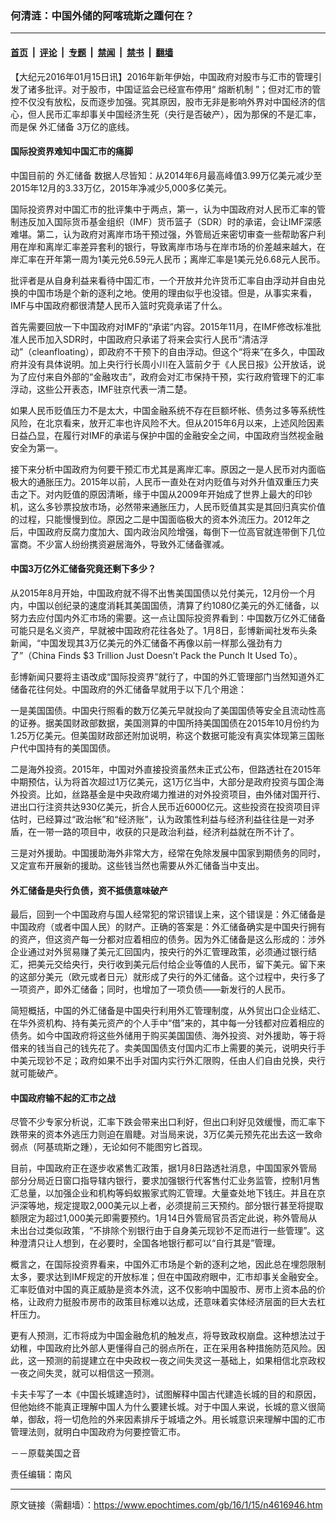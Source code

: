 ### 何清涟：中国外储的阿喀琉斯之踵何在？

---

#### [首页](../../../..?n4616946) &nbsp;|&nbsp; [评论](../../../../../epoch-comment?n4616946) &nbsp;|&nbsp; [专题](../../../../../epoch-special?n4616946) &nbsp;|&nbsp; [禁闻](../../../../../epoch-news?n4616946) &nbsp;|&nbsp; [禁书](../../../../../books?n4616946) &nbsp;|&nbsp; [翻墙](https://github.com/gfw-breaker/nogfw/blob/master/README.md?n4616946)


<div class="post_content" id="artbody" itemprop="articleBody">
 <!-- article content begin -->
 <p>
  【大纪元2016年01月15日讯】2016年新年伊始，中国政府对股市与汇市的管理引发了诸多批评。对于股市，中国证监会已经宣布停用“
  <ok href="https://www.epochtimes.com/gb/tag/%E7%86%94%E6%96%AD%E6%9C%BA%E5%88%B6.html">
   熔断机制
  </ok>
  ”；但对汇市的管控不仅没有放松，反而逐步加强。究其原因，股市无非是影响外界对中国经济的信心，但人民币汇率却事关中国经济生死（央行是否破产），因为那保的不是汇率，而是保
  <ok href="https://www.epochtimes.com/gb/tag/%E5%A4%96%E6%B1%87%E5%82%A8%E5%A4%87.html">
   外汇储备
  </ok>
  3万亿的底线。
 </p>
 <p>
  <h4>
   国际投资界难知中国汇市的痛脚
  </h4>
  <p>
   中国目前的
   <ok href="https://www.epochtimes.com/gb/tag/%E5%A4%96%E6%B1%87%E5%82%A8%E5%A4%87.html">
    外汇储备
   </ok>
   数据人尽皆知：从2014年6月最高峰值3.99万亿美元减少至2015年12月的3.33万亿，2015年净减少5,000多亿美元。
  </p>
  <p>
   国际投资界对中国汇市的批评集中于两点，第一，认为中国政府对人民币汇率的管制违反加入国际货币基金组织（IMF）货币篮子（SDR）时的承诺，会让IMF深感难堪。第二，认为政府对离岸市场干预过强，外管局近来密切审查一些帮助客户利用在岸和离岸汇率差异套利的银行，导致离岸市场与在岸市场的价差越来越大，在岸汇率在开年第一周为1美元兑6.59元人民币；离岸汇率是1美元兑6.68元人民币。
  </p>
  <p>
   批评者是从自身利益来看待中国汇市，一个开放并允许货币汇率自由浮动并自由兑换的中国市场是个新的逐利之地。使用的理由似乎也没错。但是，从事实来看，IMF与中国政府都很清楚人民币入篮时究竟承诺了什么。
  </p>
  <p>
   首先需要回放一下中国政府对IMF的“承诺”内容。2015年11月，在IMF修改标准批准人民币加入SDR时，中国政府只承诺了将来会实行人民币“清洁浮动”（cleanfloating），即政府不干预下的自由浮动。但这个“将来”在多久，中国政府并没有具体说明。加上央行行长周小川在入篮前夕于《人民日报》公开放话，说为了应付来自外部的“金融攻击”，政府会对汇市保持干预，实行政府管理下的汇率浮动，这些公开表态，IMF驻京代表一清二楚。
  </p>
  <p>
   如果人民币贬值压力不是太大，中国金融系统不存在巨额坏帐、债务过多等系统性风险，在北京看来，放开汇率也许风险不大。但从2015年6月以来，上述风险因素日益凸显，在履行对IMF的承诺与保护中国的金融安全之间，中国政府当然视金融安全为第一。
  </p>
  <p>
   接下来分析中国政府为何要干预汇市尤其是离岸汇率。原因之一是人民币对内面临极大的通胀压力。2015年以前，人民币一直处在对内贬值与对外升值双重压力夹击之下。对内贬值的原因清晰，缘于中国从2009年开始成了世界上最大的印钞机，这么多钞票投放市场，必然带来通胀压力，人民币贬值其实是其回归真实价值的过程，只能慢慢到位。原因之二是中国面临极大的资本外流压力。2012年之后，中国政府反腐力度加大、国内政治风险增强，每倒下一位高官就连带倒下几位富商。不少富人纷纷携资避居海外，导致外汇储备骤减。
  </p>
  <p>
   <h4>
    中国3万亿外汇储备究竟还剩下多少？
   </h4>
   <p>
    从2015年8月开始，中国政府就不得不出售美国国债以兑付美元，12月份一个月内，中国以创纪录的速度消耗其美国国债，清算了约1080亿美元的外汇储备，以努力去应付国内外汇市场的需要。这一点让国际投资界看到：中国数万亿外汇储备可能只是名义资产，早就被中国政府花往各处了。1月8日，彭博新闻社发布头条新闻，“中国发现其3万亿美元的外汇储备不再像以前一样那么强劲有力了”（China Finds $3 Trillion Just Doesn’t Pack the Punch It Used To）。
   </p>
   <p>
    彭博新闻只要将主语改成“国际投资界”就行了，中国的外汇管理部门当然知道外汇储备花往何处。中国政府的外汇储备早就用于以下几个用途：
   </p>
   <p>
    一是美国国债。中国央行照看的数万亿美元早就投向了美国国债等安全且流动性高的证券。据美国财政部数据，美国测算的中国所持美国国债在2015年10月份约为1.25万亿美元。但美国财政部还附加说明，称这个数据可能没有真实体现第三国账户代中国持有的美国国债。
   </p>
   <p>
    二是海外投资。2015年，中国对外直接投资虽然未正式公布，但路透社在2015年中期预估，认为将首次超过1万亿美元，这1万亿当中，大部分是政府投资与国企海外投资。比如，丝路基金是中央政府竭力推进的对外投资项目，由外储对国开行、进出口行注资共达930亿美元，折合人民币近6000亿元。这些投资在投资项目评估时，已经算过“政治帐”和“经济账”，认为政策性利益与经济利益往往是一对矛盾，在一带一路的项目中，收获的只是政治利益，经济利益就在所不计了。
   </p>
   <p>
    三是对外援助。中国援助海外非常大方，经常在免除发展中国家到期债务的同时，又定宣布开展新的援助。这些钱当然也需要从外汇储备当中支出。
   </p>
   <p>
    <h4>
     外汇储备是央行负债，资不抵债意味破产
    </h4>
    <p>
     最后，回到一个中国政府与国人经常犯的常识错误上来，这个错误是：外汇储备是中国政府（或者中国人民）的财产。正确的答案是：外汇储备确实是中国央行拥有的资产，但这资产每一分都对应着相应的债务。因为外汇储备是这么形成的：涉外企业通过对外贸易赚了美元汇回国内，按央行的外汇管理政策，必须通过银行结汇，把美元交给央行，央行收到美元后付给企业等值的人民币，留下美元。留下来的这部分美元（欧元或者日元）就形成了央行的外汇储备。这个过程中，央行多了一项资产，即外汇储备；同时，也增加了一项负债——新发行的人民币。
    </p>
    <p>
     简短概括，中国的外汇储备是中国央行利用外汇管理制度，从外贸出口企业结汇、在华外资机构、持有美元资产的个人手中“借”来的，其中每一分钱都对应着相应的债务。如今中国政府将这些外储用于购买美国国债、海外投资、对外援助，等于将借来的钱当自己的钱先花了。卖美国国债支付国内汇市上需要的美元，说明央行手中美元现钞不足；政府如果不出手对国内实行外汇限购，任由人们自由兑换，央行就可能破产。
    </p>
    <p>
     <h4>
      中国政府输不起的汇市之战
     </h4>
     <p>
      尽管不少专家分析说，汇率下跌会带来出口利好，但出口利好见效缓慢，而汇率下跌带来的资本外逃压力则迫在眉睫。对当局来说，3万亿美元预先花出去这一致命弱点（阿基琉斯之踵），无论如何不能图穷匕首现。
     </p>
     <p>
      目前，中国政府正在逐步收紧售汇政策，据1月8日路透社消息，中国国家外管局部分分局近日窗口指导辖内银行，要求加强银行代客售付汇业务监管，控制1月售汇总量，以加强企业和机构等蚂蚁搬家式购汇管理。大量查处地下钱庄。并且在京沪深等地，规定提取2,000美元以上者，必须提前三天预约。部分银行甚至将提取额限定为超过1,000美元即需要预约。1月14日外管局官员否定此说，称外管局从未出台过类似政策，“不排除个别银行由于自身美元现钞不足而进行一些管理”。这种澄清只让人想到，在必要时，全国各地银行都可以“自行其是”管理。
     </p>
     <p>
      概言之，在国际投资界看来，中国外汇市场是个新的逐利之地，因此总在埋怨限制太多，要求达到IMF规定的开放标准；但在中国政府眼中，汇市却事关金融安全。汇率贬值对中国的真正威胁是资本外流，这不仅影响中国股市、房市上资本品的价格，让政府力挺股市房市的政策目标难以达成，还意味着实体经济层面的巨大去杠杆压力。
     </p>
     <p>
      更有人预测，汇市将成为中国金融危机的触发点，将导致政权崩盘。这种想法过于幼稚，中国政府比外部人更懂得自己的弱点所在，正在采用各种措施防范风险。因此，这一预测的前提建立在中央政权一夜之间失灵这一基础上，如果相信北京政权一夜之间失灵，就可以相信这一预测。
     </p>
     <p>
      卡夫卡写了一本《中国长城建造时》，试图解释中国古代建造长城的目的和原因，但他始终不能真正理解中国人为什么要建长城。对于中国人来说，长城的意义很简单，御敌，将一切危险的外来因素排斥于城墙之外。用长城意识来理解中国的汇市管理法则，就明白中国政府为何要控管汇市。
     </p>
     <p>
      －－原载美国之音
     </p>
     <p>
      责任编辑：南风
     </p>
     <!-- article content end -->
     <div id="below_article_ad">
     </div>
    </p>
   </p>
  </p>
 </p>
</div>


---

原文链接（需翻墙）：https://www.epochtimes.com/gb/16/1/15/n4616946.htm